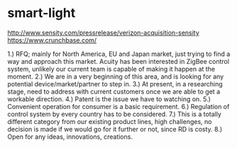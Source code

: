 # smart-light
http://www.sensity.com/pressrelease/verizon-acquisition-sensity
https://www.crunchbase.com/

1.) RFQ; mainly for North America, EU and Japan market, just trying to find a way and approach this market.  Acuity has been interested in ZigBee control system, unlikely our current team is capable of making it happen at the moment.
2.) We are in a very beginning of this area, and is looking for any potential device/market/partner to step in.
3.) At present, in a researching stage, need to address with current customers once we are able to get a workable direction.
4.) Patent is the issue we have to watching on.
5.) Convenient operation for consumer is a basic requirement.
6.) Regulation of control system by every country has to be considered.
7.) This is a totally different category from our existing product lines, high challenges, no decision is made if we would go for it further or not, since RD is costy.
8.) Open for any ideas, innovations, creations.
